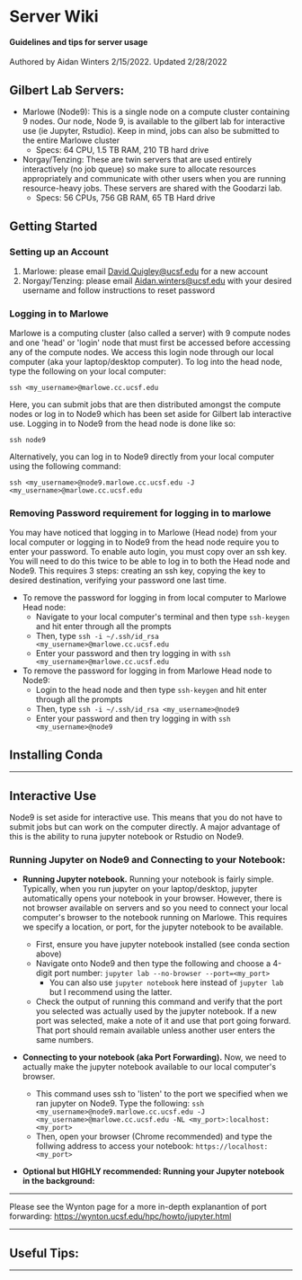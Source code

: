 # Server Wiki
#### Guidelines and tips for server usage

Authored by Aidan Winters 2/15/2022. Updated 2/28/2022


## Gilbert Lab Servers:
- Marlowe (Node9): This is a single node on a compute cluster containing 9 nodes. Our node, Node 9, is available to the gilbert lab for interactive use (ie Jupyter, Rstudio). Keep in mind, jobs can also be submitted to the entire Marlowe cluster
  - Specs: 64 CPU, 1.5 TB RAM, 210 TB hard drive
- Norgay/Tenzing: These are twin servers that are used entirely interactively (no job queue) so make sure to allocate resources appropriately and communicate with other users when you are running resource-heavy jobs. These servers are shared with the Goodarzi lab.
  - Specs: 56 CPUs, 756 GB RAM, 65 TB Hard drive 


## Getting Started

### Setting up an Account
1. Marlowe: please email David.Quigley@ucsf.edu for a new account
2. Norgay/Tenzing: please email Aidan.winters@ucsf.edu with your desired username and follow instructions to reset password

### Logging in to Marlowe
Marlowe is a computing cluster (also called a server) with 9 compute nodes and one 'head' or 'login' node that must first be accessed before accessing any of the compute nodes. We access this login node through our local computer (aka your laptop/desktop computer).
To log into the head node, type the following on your local computer: 
```
ssh <my_username>@marlowe.cc.ucsf.edu
```
Here, you can submit jobs that are then distributed amongst the compute nodes or log in to Node9 which has been set aside for Gilbert lab interactive use. 
Logging in to Node9 from the head node is done like so: 
```
ssh node9
```

Alternatively, you can log in to Node9 directly from your local computer using the following command: 
```
ssh <my_username>@node9.marlowe.cc.ucsf.edu -J <my_username>@marlowe.cc.ucsf.edu
```

### Removing Password requirement for logging in to marlowe
You may have noticed that logging in to Marlowe (Head node) from your local computer or logging in to Node9 from the head node require you to enter your password. To enable auto login, you must copy over an ssh key. You will need to do this twice to be able to log in to both the Head node and Node9. This requires 3 steps: creating an ssh key, copying the key to desired destination, verifying your password one last time. 
- To remove the password for logging in from local computer to Marlowe Head node: 
   - Navigate to your local computer's terminal and then type `ssh-keygen`  and hit enter through all the prompts
   - Then, type `ssh -i ~/.ssh/id_rsa <my_username>@marlowe.cc.ucsf.edu`
   - Enter your password and then try logging in with `ssh <my_username>@marlowe.cc.ucsf.edu`
- To remove the password for logging in from Marlowe Head node to Node9: 
   - Login to the head node and then type `ssh-keygen`  and hit enter through all the prompts
   - Then, type `ssh -i ~/.ssh/id_rsa <my_username>@node9`
   - Enter your password and then try logging in with `ssh <my_username>@node9`

## Installing Conda
---

## Interactive Use
Node9 is set aside for interactive use. This means that you do not have to submit jobs but can work on the computer directly. A major advantage of this is the ability to runa jupyter notebook or Rstudio on Node9. 

### Running Jupyter on Node9 and Connecting to your Notebook: 
- <strong>Running Jupyter notebook.</strong> Running your notebook is fairly simple. Typically, when you run jupyter on your laptop/desktop, jupyter automatically opens your notebook in your browser. However, there is not browser available on servers and so you need to connect your local computer's browser to the notebook running on Marlowe. This requires we specify a location, or port, for the jupyter notebook to be available.
  - First, ensure you have jupyter notebook installed (see conda section above)
  - Navigate onto Node9 and then type the following and choose a 4-digit port number: `jupyter lab --no-browser --port=<my_port>`
    - You can also use `jupyter notebook` here instead of `jupyter lab` but I recommend using the latter.
  - Check the output of running this command and verify that the port you selected was actually used by the jupyter notebook. If a new port was selected, make a note of it and use that port going forward. That port should remain available unless another user enters the same numbers.

- <strong>Connecting to your notebook (aka Port Forwarding).</strong> Now, we need to actually make the jupyter notebook available to our local computer's browser. 
  - This command uses ssh to 'listen' to the port we specified when we ran jupyter on Node9. Type the following: `ssh <my_username>@node9.marlowe.cc.ucsf.edu -J <my_username>@marlowe.cc.ucsf.edu -NL <my_port>:localhost:<my_port>`
  - Then, open your browser (Chrome recommended) and type the follwing address to access your notebook: `https://localhost:<my_port>`

- <strong>Optional but HIGHLY recommended: Running your Jupyter notebook in the background:</strong>
---   

Please see the Wynton page for a more in-depth explanantion of port forwarding: https://wynton.ucsf.edu/hpc/howto/jupyter.html

---

## Useful Tips: 
---
